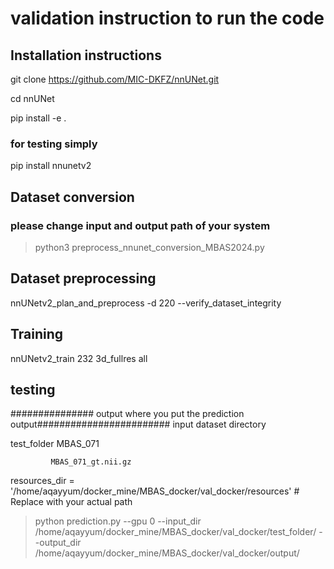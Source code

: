 # validation instruction to run the code


## Installation instructions
git clone https://github.com/MIC-DKFZ/nnUNet.git

cd nnUNet

pip install -e .

### for testing simply 

pip install nnunetv2

## Dataset conversion
### please change input and output path of your system
> python3 preprocess_nnunet_conversion_MBAS2024.py
## Dataset preprocessing

nnUNetv2_plan_and_preprocess -d 220 --verify_dataset_integrity

## Training

nnUNetv2_train 232 3d_fullres all

## testing

############### output where you put the prediction output########################
input dataset directory


test_folder
        MBAS_071
        
             MBAS_071_gt.nii.gz

resources_dir = '/home/aqayyum/docker_mine/MBAS_docker/val_docker/resources'  # Replace with your actual path

> python prediction.py --gpu 0 --input_dir /home/aqayyum/docker_mine/MBAS_docker/val_docker/test_folder/ --output_dir /home/aqayyum/docker_mine/MBAS_docker/val_docker/output/

